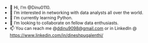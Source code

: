 - 👋 Hi, I’m @Dinu0110.
- 👀 I’m interested in networking with data analysts all over the world.
- 🌱 I’m currently learning Python.
- 💞️ I’m looking to collaborate on fellow data enthusiasts.
- 📫 You can reach me @ddinu9098@gmail.com or in LinkedIn @ https://www.linkedin.com/in/dineshpugalenthi/
